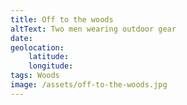 ```yaml
---
title: Off to the woods
altText: Two men wearing outdoor gear
date: 
geolocation: 
    latitude: 
    longitude: 
tags: Woods
image: /assets/off-to-the-woods.jpg
---
```

